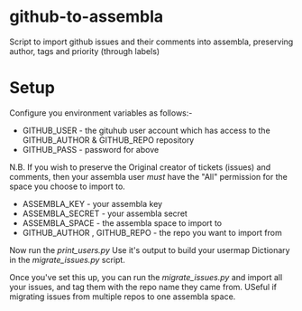 github-to-assembla
==================

Script to import github issues and their comments into assembla, preserving author, tags and priority (through labels)


Setup
===================

Configure you environment variables as follows:-

* GITHUB_USER - the gituhub user account which has access to the GITHUB_AUTHOR & GITHUB_REPO repository
* GITHUB_PASS - password for above

N.B. If you wish to preserve the Original creator of tickets (issues) and comments, then your assembla user *must* have the "All" permission for the space you choose to import to.

* ASSEMBLA_KEY  - your assembla key
* ASSEMBLA_SECRET - your assembla secret
* ASSEMBLA_SPACE - the assembla space to import to
* GITHUB_AUTHOR , GITHUB_REPO  - the repo you want to import from

Now run the *print_users.py*
Use it's output to build your usermap Dictionary in the *migrate_issues.py* script.

Once you've set this up, you can run the *migrate_issues.py* and import all your issues, and tag them with the repo name they came from. USeful if migrating issues from multiple repos to one assembla space.



